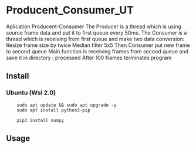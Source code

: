 # Producent_Consumer_UT
Aplication Producent-Consumer
The Producer is a thread which is using source frame data and put it to first queue every 50ms.
The Consumer is a thread which is receiving from first queue and make two data conversion:
        Resize frame size by twice
        Median filter 5x5
Then Consumer put new frame to second queue
Main function is receiving frames from second queue and save it in directory : processed
After 100 frames terminates program

## Install 
### Ubuntu (Wsl 2.0)
        sudo apt update && sudo apt upgrade -y
        sudo apt install python3-pip

        pip3 install numpy

## Usage
